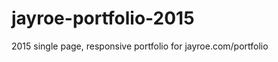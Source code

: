 jayroe-portfolio-2015
=====================

2015 single page, responsive portfolio for jayroe.com/portfolio
